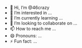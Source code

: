 - 👋 Hi, I’m @46crazy
- 👀 I’m interested in ...
- 🌱 I’m currently learning ...
- 💞️ I’m looking to collaborate on ...
- 📫 How to reach me ...
- 😄 Pronouns: ...
- ⚡ Fun fact: ...

<!---
46crazy/46crazy is a ✨ special ✨ repository because its `README.md` (this file) appears on your GitHub profile.
You can click the Preview link to take a look at your changes.
--->
